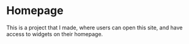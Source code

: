 # Homepage

This is a project that I made, where users can open this site, and have access to widgets on their homepage.
